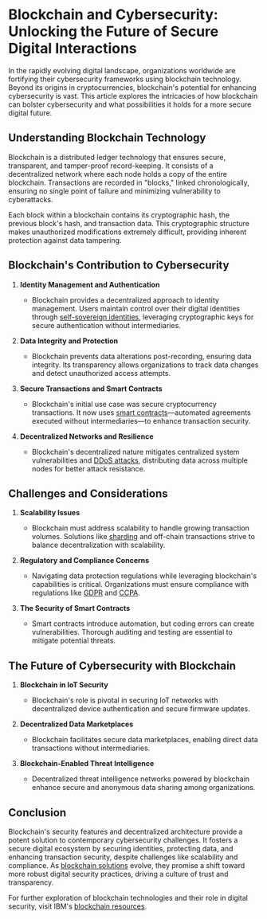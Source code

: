 # Blockchain and Cybersecurity: Unlocking the Future of Secure Digital Interactions

In the rapidly evolving digital landscape, organizations worldwide are fortifying their cybersecurity frameworks using blockchain technology. Beyond its origins in cryptocurrencies, blockchain's potential for enhancing cybersecurity is vast. This article explores the intricacies of how blockchain can bolster cybersecurity and what possibilities it holds for a more secure digital future.

## Understanding Blockchain Technology

Blockchain is a distributed ledger technology that ensures secure, transparent, and tamper-proof record-keeping. It consists of a decentralized network where each node holds a copy of the entire blockchain. Transactions are recorded in "blocks," linked chronologically, ensuring no single point of failure and minimizing vulnerability to cyberattacks.

Each block within a blockchain contains its cryptographic hash, the previous block's hash, and transaction data. This cryptographic structure makes unauthorized modifications extremely difficult, providing inherent protection against data tampering.

## Blockchain's Contribution to Cybersecurity

1. **Identity Management and Authentication**
   - Blockchain provides a decentralized approach to identity management. Users maintain control over their digital identities through [self-sovereign identities](https://www.forbes.com/sites/forbestechcouncil/2018/06/15/what-are-self-sovereign-identities/?sh=17f98a2378db), leveraging cryptographic keys for secure authentication without intermediaries.

2. **Data Integrity and Protection**
   - Blockchain prevents data alterations post-recording, ensuring data integrity. Its transparency allows organizations to track data changes and detect unauthorized access attempts.

3. **Secure Transactions and Smart Contracts**
   - Blockchain's initial use case was secure cryptocurrency transactions. It now uses [smart contracts](https://www.investopedia.com/terms/s/smart-contracts.asp)—automated agreements executed without intermediaries—to enhance transaction security.

4. **Decentralized Networks and Resilience**
   - Blockchain's decentralized nature mitigates centralized system vulnerabilities and [DDoS attacks](https://www.imperva.com/learn/application-security/ddos-attacks/), distributing data across multiple nodes for better attack resistance.

## Challenges and Considerations

1. **Scalability Issues**
   - Blockchain must address scalability to handle growing transaction volumes. Solutions like [sharding](https://blockgeeks.com/guides/blockchain-sharding/) and off-chain transactions strive to balance decentralization with scalability.

2. **Regulatory and Compliance Concerns**
   - Navigating data protection regulations while leveraging blockchain's capabilities is critical. Organizations must ensure compliance with regulations like [GDPR](https://gdpr.eu/) and [CCPA](https://oag.ca.gov/privacy/ccpa).

3. **The Security of Smart Contracts**
   - Smart contracts introduce automation, but coding errors can create vulnerabilities. Thorough auditing and testing are essential to mitigate potential threats.

## The Future of Cybersecurity with Blockchain

1. **Blockchain in IoT Security**
   - Blockchain's role is pivotal in securing IoT networks with decentralized device authentication and secure firmware updates.

2. **Decentralized Data Marketplaces**
   - Blockchain facilitates secure data marketplaces, enabling direct data transactions without intermediaries.

3. **Blockchain-Enabled Threat Intelligence**
   - Decentralized threat intelligence networks powered by blockchain enhance secure and anonymous data sharing among organizations.

## Conclusion

Blockchain's security features and decentralized architecture provide a potent solution to contemporary cybersecurity challenges. It fosters a secure digital ecosystem by securing identities, protecting data, and enhancing transaction security, despite challenges like scalability and compliance. As [blockchain solutions](https://www.ibm.com/blockchain/what-is-blockchain) evolve, they promise a shift toward more robust digital security practices, driving a culture of trust and transparency.

For further exploration of blockchain technologies and their role in digital security, visit IBM's [blockchain resources](https://www.ibm.com/blockchain).